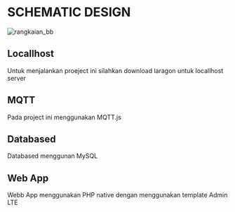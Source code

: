 # SCHEMATIC DESIGN
![rangkaian_bb](https://github.com/TuBagus7/LoadCell-IoT-integrated-MQTT.js-and-WebApp/assets/88296190/c603f592-2994-46a3-ae0c-8fb1d408a3f9)

## Locallhost 
Untuk menjalankan proeject ini silahkan download laragon untuk locallhost server
## MQTT
Pada project ini menggunakan MQTT.js
## Databased
Databased menggunan MySQL
## Web App
Webb App menggunakan PHP native dengan menggunakan template Admin LTE
